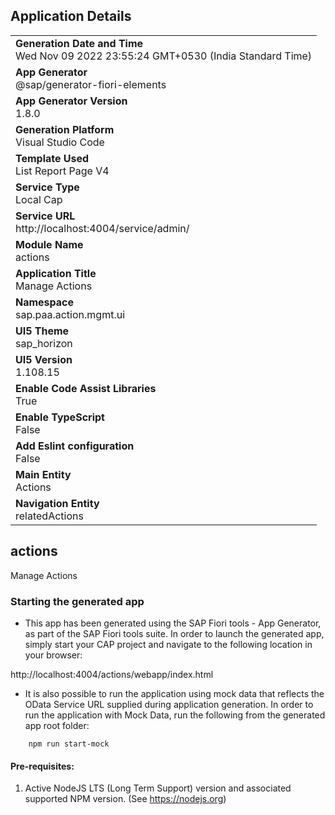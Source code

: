 ## Application Details
|               |
| ------------- |
|**Generation Date and Time**<br>Wed Nov 09 2022 23:55:24 GMT+0530 (India Standard Time)|
|**App Generator**<br>@sap/generator-fiori-elements|
|**App Generator Version**<br>1.8.0|
|**Generation Platform**<br>Visual Studio Code|
|**Template Used**<br>List Report Page V4|
|**Service Type**<br>Local Cap|
|**Service URL**<br>http://localhost:4004/service/admin/
|**Module Name**<br>actions|
|**Application Title**<br>Manage Actions|
|**Namespace**<br>sap.paa.action.mgmt.ui|
|**UI5 Theme**<br>sap_horizon|
|**UI5 Version**<br>1.108.15|
|**Enable Code Assist Libraries**<br>True|
|**Enable TypeScript**<br>False|
|**Add Eslint configuration**<br>False|
|**Main Entity**<br>Actions|
|**Navigation Entity**<br>relatedActions|

## actions

Manage Actions

### Starting the generated app

-   This app has been generated using the SAP Fiori tools - App Generator, as part of the SAP Fiori tools suite.  In order to launch the generated app, simply start your CAP project and navigate to the following location in your browser:

http://localhost:4004/actions/webapp/index.html

- It is also possible to run the application using mock data that reflects the OData Service URL supplied during application generation.  In order to run the application with Mock Data, run the following from the generated app root folder:

```
    npm run start-mock
```

#### Pre-requisites:

1. Active NodeJS LTS (Long Term Support) version and associated supported NPM version.  (See https://nodejs.org)


